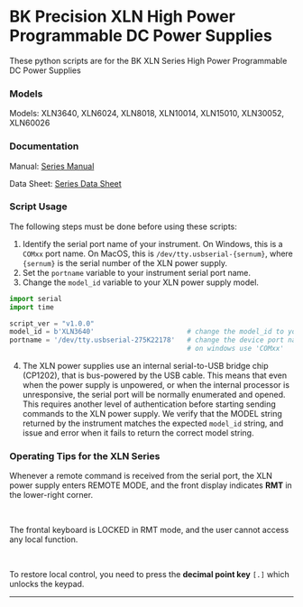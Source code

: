 # BK Precision XLN High Power Programmable DC Power Supplies
These python scripts are for the BK XLN Series High Power Programmable DC Power Supplies


  
### Models
Models: XLN3640, XLN6024, XLN8018, XLN10014, XLN15010, XLN30052, XLN60026


### Documentation
Manual: [Series Manual](https://bkpmedia.s3.amazonaws.com/downloads/manuals/en-us/XLN_manual.pdf)
  
Data Sheet: [Series Data Sheet](https://bkpmedia.s3.amazonaws.com/downloads/datasheets/en-us/XLN_datasheet.pdf)

### Script Usage

The following steps must be done before using these scripts: 

1) Identify the serial port name of your instrument. On Windows, this is a ```COMxx``` port name. On MacOS, this is ```/dev/tty.usbserial-{sernum}```, where ```{sernum}``` is the serial number of the XLN power supply.
2) Set the ```portname``` variable to your instrument serial port name.
3) Change the ```model_id``` variable to your XLN power supply model. 

```python
import serial
import time

script_ver = "v1.0.0"
model_id = b'XLN3640'                       # change the model_id to your XLN model
portname = '/dev/tty.usbserial-275K22178'   # change the device port name for your device name!
                                            # on windows use 'COMxx'

```

4) The XLN power supplies use an internal serial-to-USB bridge chip (CP1202), that is bus-powered by the USB cable. This means that even when the power supply is unpowered, or when the internal processor is unresponsive, the serial port will be normally enumerated and opened. This requires another level of authentication before starting sending commands to the XLN power supply. We verify that the MODEL string returned by the instrument matches the expected ```model_id``` string, and issue and error when it fails to return the correct model string. 

### Operating Tips for the XLN Series

Whenever a remote command is received from the serial port, the XLN power supply enters REMOTE MODE, and the front display indicates __RMT__ in the lower-right corner. 

<br>

The frontal keyboard is LOCKED in RMT mode, and the user cannot access any local function. 

<br>

To restore local control, you need to press the __decimal point key__  ```[.]```  which unlocks the keypad. 

---

<br>

